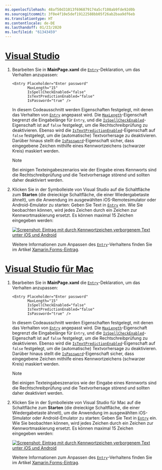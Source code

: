 ```yaml
---
ms.openlocfilehash: 48af50d31013f696879174a5cf108ab9fde92d0b
ms.sourcegitcommit: 3f0e4f10e5def19122588bb05f26ab2baa9df6eb
ms.translationtype: HT
ms.contentlocale: de-DE
ms.lasthandoff: 01/23/2020
ms.locfileid: "61343459"
---
```

# <a name="visual-studiotabvswin"></a>[Visual Studio](#tab/vswin)

1. Bearbeiten Sie in **MainPage.xaml** die [`Entry`](xref:Xamarin.Forms.Entry)-Deklaration, um das Verhalten anzupassen:

    ```xaml
    <Entry Placeholder="Enter password"
           MaxLength="15"
           IsSpellCheckEnabled="false"
           IsTextPredictionEnabled="false"
           IsPassword="true" />
    ```

    In diesem Codeausschnitt werden Eigenschaften festgelegt, mit denen das Verhalten von [`Entry`](xref:Xamarin.Forms.Entry) angepasst wird. Die [`MaxLength`](xref:Xamarin.Forms.InputView.MaxLength)-Eigenschaft begrenzt die Eingabelänge für `Entry`, und die [`IsSpellCheckEnabled`](xref:Xamarin.Forms.InputView.IsSpellCheckEnabled)-Eigenschaft ist auf `false` festgelegt, um die Rechtschreibprüfung zu deaktivieren. Ebenso wird die [`IsTextPredictionEnabled`](xref:Xamarin.Forms.Entry.IsTextPredictionEnabled)-Eigenschaft auf `false` festgelegt, um die (automatische) Textvorhersage zu deaktivieren. Darüber hinaus stellt die [`IsPassword`](xref:Xamarin.Forms.Entry.IsPassword)-Eigenschaft sicher, dass eingegebene Zeichen mithilfe eines Kennwortzeichens (schwarzer Kreis) maskiert werden.

    > [!NOTE]
    > Bei einigen Texteingabeszenarios wie der Eingabe eines Kennworts sind die Rechtschreibprüfung und die Textvorhersage störend und sollten daher deaktiviert werden.

1. Klicken Sie in der Symbolleiste von Visual Studio auf die Schaltfläche zum **Starten** (die dreieckige Schaltfläche, die einer Wiedergabetaste ähnelt), um die Anwendung im ausgewählten iOS-Remotesimulator oder Android-Emulator zu starten: Geben Sie Text in [`Entry`](xref:Xamarin.Forms.Entry) ein. Wie Sie beobachten können, wird jedes Zeichen durch ein Zeichen zur Kennwortmaskierung ersetzt. Es können maximal 15 Zeichen eingegeben werden:

    [![Screenshot: Eintrag mit durch Kennwortzeichen verborgenem Text unter iOS und Android](../images/customize-behavior.png "Eintrag mit verborgenen Kennwortzeichen")](../images/customize-behavior-large.png#lightbox "Eintrag mit verborgenen Kennwortzeichen")

    Weitere Informationen zum Anpassen des [`Entry`](xref:Xamarin.Forms.Entry)-Verhaltens finden Sie im Artikel [Xamarin.Forms-Eintrag](~/xamarin-forms/user-interface/text/entry.md).

# <a name="visual-studio-for-mactabvsmac"></a>[Visual Studio für Mac](#tab/vsmac)

1. Bearbeiten Sie in **MainPage.xaml** die [`Entry`](xref:Xamarin.Forms.Entry)-Deklaration, um das Verhalten anzupassen:

    ```xaml
    <Entry Placeholder="Enter password"
           MaxLength="15"
           IsSpellCheckEnabled="false"
           IsTextPredictionEnabled="false"
           IsPassword="true" />
    ```

    In diesem Codeausschnitt werden Eigenschaften festgelegt, mit denen das Verhalten von [`Entry`](xref:Xamarin.Forms.Entry) angepasst wird. Die [`MaxLength`](xref:Xamarin.Forms.InputView.MaxLength)-Eigenschaft begrenzt die Eingabelänge für `Entry`, und die [`IsSpellCheckEnabled`](xref:Xamarin.Forms.InputView.IsSpellCheckEnabled)-Eigenschaft ist auf `false` festgelegt, um die Rechtschreibprüfung zu deaktivieren. Ebenso wird die [`IsTextPredictionEnabled`](xref:Xamarin.Forms.Entry.IsTextPredictionEnabled)-Eigenschaft auf `false` festgelegt, um die (automatische) Textvorhersage zu deaktivieren. Darüber hinaus stellt die [`IsPassword`](xref:Xamarin.Forms.Entry.IsPassword)-Eigenschaft sicher, dass eingegebene Zeichen mithilfe eines Kennwortzeichens (schwarzer Kreis) maskiert werden.

    > [!NOTE]
    > Bei einigen Texteingabeszenarios wie der Eingabe eines Kennworts sind die Rechtschreibprüfung und die Textvorhersage störend und sollten daher deaktiviert werden.

1. Klicken Sie in der Symbolleiste von Visual Studio für Mac auf die Schaltfläche zum **Starten** (die dreieckige Schaltfläche, die einer Wiedergabetaste ähnelt), um die Anwendung im ausgewählten iOS-Simulator oder Android-Emulator zu starten: Geben Sie Text in [`Entry`](xref:Xamarin.Forms.Entry) ein. Wie Sie beobachten können, wird jedes Zeichen durch ein Zeichen zur Kennwortmaskierung ersetzt. Es können maximal 15 Zeichen eingegeben werden:

    [![Screenshot: Eintrag mit durch Kennwortzeichen verborgenem Text unter iOS und Android](../images/customize-behavior.png "Eintrag mit verborgenen Kennwortzeichen")](../images/customize-behavior-large.png#lightbox "Eintrag mit verborgenen Kennwortzeichen")

    Weitere Informationen zum Anpassen des [`Entry`](xref:Xamarin.Forms.Entry)-Verhaltens finden Sie im Artikel [Xamarin.Forms-Eintrag](~/xamarin-forms/user-interface/text/entry.md).
